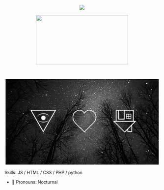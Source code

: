 <p align="center">
<img height="160" src="https://github-readme-stats.vercel.app/api?username=Nocturnal-OFC&show_icons=true&include_all_commits=true&theme=react&cache_seconds=3200&hide_border=true" /><br>
<p align="center">
<img height="160" width="300" src="https://github-readme-stats.vercel.app/api/top-langs/?username=Nocturnal-OFC&layout=compact&theme=react&hide_border=true" />
</p>
<span class="hr">

<p align="center"><img src="GIF-1.gif" >

Skills: JS / HTML / CSS / PHP / python

- 🔭 Pronouns: Nocturnal
  <style>
  .hr{
    height: 3px;
    background: linear-gradient(90deg,#47cf73,#ffdd40,#ae63e4,#0ebeff,#47cf73);
    border-radius: 4px;
    flex-grow: 1;
    margin-left: 6px;
    }
  </style>

